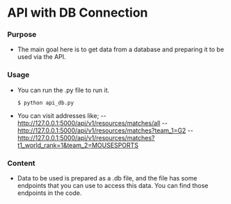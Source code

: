# API with DB Connection
### Purpose
- The main goal here is to get data from a database and preparing it to be used via the API.
### Usage
- You can run the .py file to run it.

    ``` commandline
    $ python api_db.py
    ```
- You can visit addresses like;
-- http://127.0.0.1:5000/api/v1/resources/matches/all
-- http://127.0.0.1:5000/api/v1/resources/matches?team_1=G2
-- http://127.0.0.1:5000/api/v1/resources/matches?t1_world_rank=1&team_2=MOUSESPORTS

### Content
- Data to be used is prepared as a .db file, and the file has some endpoints that you can use to access this data. You can find those endpoints in the code.